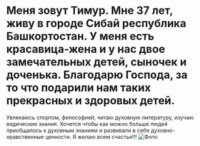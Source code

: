 # Меня зовут Тимур. Мне 37 лет, живу в городе Сибай республика Башкортостан. У меня есть красавица-жена и у нас двое замечательных детей, сыночек и доченька. Благодарю Господа, за то что подарили нам таких прекрасных и здоровых детей.
Увлекаюсь спортом, философией, читаю духовную литературу, изучаю ведические знания. Хочется чтобы как можно больше людей приобщалось к духовным знаниям и развивали в себе духовно-нравственные ценности.
Я желаю всем счастья!!!
![Фото](https://github.com/Timurdas/git-2-homeworks-pages/assets/154905218/8ff84449-fda9-412c-b0a1-8c33f3e79e71)
